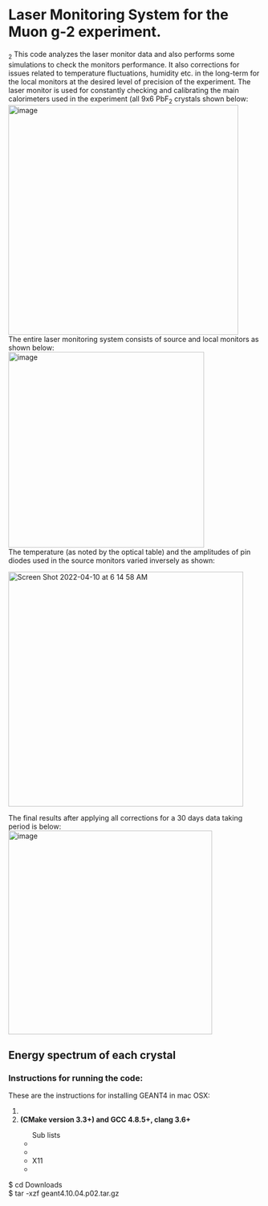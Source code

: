 # Laser Monitoring System for the Muon g-2 experiment.
<sub>2</sub>
This code analyzes the laser monitor data and also performs some simulations to check the monitors performance. It also corrections for issues 
related to temperature fluctuations, humidity etc. in the long-term for the local monitors at the desired level of precision of the experiment.
The laser monitor is used for constantly checking and calibrating the main calorimeters used in the experiment 
(all 9x6 PbF<sub>2</sub> crystals shown below:</r>
<img width="458" alt="image" src="https://user-images.githubusercontent.com/27436642/162613015-311004c4-50e2-4821-be2f-225e0b09ad20.png">
</br>
The entire laser monitoring system consists of source and local monitors as shown below:</br>
<img width="390" alt="image" src="https://user-images.githubusercontent.com/27436642/162612696-213711b7-eb68-4931-9a2d-0b2bdb321375.png"></br>
The temperature (as noted by the optical table) and the amplitudes of pin diodes used in the source monitors varied inversely as shown:

<img width="468" alt="Screen Shot 2022-04-10 at 6 14 58 AM" src="https://user-images.githubusercontent.com/27436642/162613438-8205195a-3ce5-4eb5-8b87-7135f61eccc2.png"></br>

The final results after applying all corrections for a 30 days data taking period is below:</br>
<img width="406" alt="image" src="https://user-images.githubusercontent.com/27436642/162613308-c89bd16b-3534-4e19-b892-603af8823bd5.png"></br>

## Energy spectrum of each crystal

### Instructions for running the code:
These are the instructions for installing GEANT4 in mac OSX:
<ol> <li> </li>
  <li>  <b>(CMake version 3.3+) and GCC 4.8.5+, clang 3.6+ </b></li>
  <ul> Sub lists<li> </li> 
    <li> </li> 
    <li> X11</li> 
   <li>  </li> 
   </ul> 
</ol>
$ cd Downloads</br>
$ tar -xzf geant4.10.04.p02.tar.gz</br>
 

